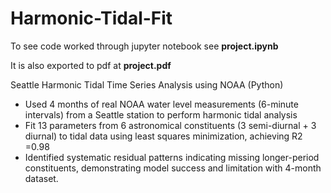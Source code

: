 # Harmonic-Tidal-Fit


To see code worked through jupyter notebook see **project.ipynb**

It is also exported to pdf at **project.pdf**


Seattle Harmonic Tidal Time Series Analysis using NOAA (Python)
- Used 4 months of real NOAA water level measurements (6-minute intervals) from a Seattle station  to perform harmonic tidal analysis
- Fit 13 parameters from 6 astronomical constituents (3 semi-diurnal + 3 diurnal) to tidal data using least squares minimization, achieving R2 =0.98
- Identified systematic residual patterns indicating missing longer-period constituents, demonstrating model success and limitation with 4-month dataset.
